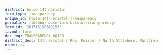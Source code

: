 ```yaml
---
district: house-14th-bristol
form_type: transparency
unique_id: house-14th-bristol-transparency
permalink: /2020bq/house-14th-bristol/transparency/
form_id: '201715190379153'
layout: form
doc_img: TRANSPARENCY-00123
district_desc: 14th Bristol / Rep. Poirier / North Attleboro, Mansfield
order: 24
---
```

